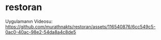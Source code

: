 # restoran

Uygulamanın Videosu: https://github.com/murathnakts/restoran/assets/116540876/6cc549c5-0ac0-40ac-98e2-54da8a4c8de5

